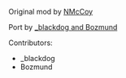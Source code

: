 Original mod by [NMcCoy](https://www.minecraftforum.net/forums/mapping-and-modding-java-edition/minecraft-mods/1287725-legendgear-items-and-more-drawing-inspiration-from)

Port by [_blackdog and Bozmund](https://github.com/blxckdog/legendgear/)

Contributors:
- _blackdog
- Bozmund
